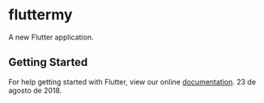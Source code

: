 # fluttermy

A new Flutter application.

## Getting Started

For help getting started with Flutter, view our online
[documentation](https://flutter.io/).
23 de agosto de 2018.